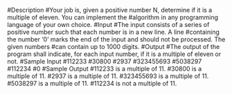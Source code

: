 #Description
#Your job is, given a positive number N, determine if it is a multiple of eleven. You can implement the
#algorithm in any programming language of your own choice.
#Input
#The input consists of a series of positive number such that each number is in a new line. A line
#containing the number ‘0’ marks the end of the input and should not be processed. The given numbers
#can contain up to 1000 digits.
#Output
#The output of the program shall indicate, for each input number, if it is a multiple of eleven or not.
#Sample Input
#112233
#30800
#2937
#323455693
#5038297
#112234
#0
#Sample Output
#112233 is a multiple of 11.
#30800 is a multiple of 11.
#2937 is a multiple of 11.
#323455693 is a multiple of 11.
#5038297 is a multiple of 11.
#112234 is not a multiple of 11.
